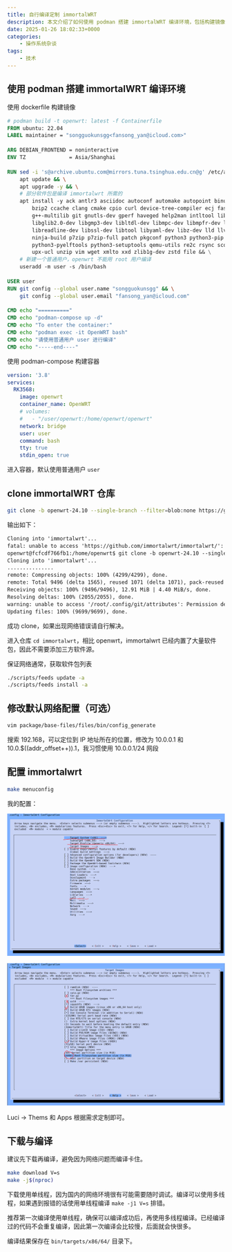 ```yaml
---
title: 自行编译定制 immortalWRT
description: 本文介绍了如何使用 podman 搭建 immortalWRT 编译环境，包括构建镜像、构建容器、克隆 immortalWRT 仓库、修改网络配置、配置 immortalwrt 以及下载与编译的步骤。文章提供了详细的命令和配置选项，适合需要自行编译定制 immortalWRT 的用户参考。
date: 2025-01-26 18:02:33+0000
categories:
    - 操作系统杂谈
tags:
    - 技术
---
```


## 使用 podman 搭建 immortalWRT 编译环境

使用 dockerfile 构建镜像

```dockerfile
# podman build -t openwrt: latest -f Containerfile
FROM ubuntu: 22.04
LABEL maintainer = "songguokunsgg<fansong_yan@icloud.com>"

ARG DEBIAN_FRONTEND = noninteractive
ENV TZ              = Asia/Shanghai

RUN sed -i 's@archive.ubuntu.com@mirrors.tuna.tsinghua.edu.cn@g' /etc/apt/sources.list && \
    apt update && \
    apt upgrade -y && \
    # 部分软件包是编译 immortalwrt 所需的
    apt install -y ack antlr3 asciidoc autoconf automake autopoint binutils bison build-essential \
        bzip2 ccache clang cmake cpio curl device-tree-compiler ecj fastjar flex gawk gettext gcc-multilib \
        g++-multilib git gnutls-dev gperf haveged help2man intltool lib32gcc-s1 libc6-dev-i386 libelf-dev \
        libglib2.0-dev libgmp3-dev libltdl-dev libmpc-dev libmpfr-dev libncurses-dev libpython3-dev \
        libreadline-dev libssl-dev libtool libyaml-dev libz-dev lld llvm lrzsz mkisofs msmtp nano \
        ninja-build p7zip p7zip-full patch pkgconf python3 python3-pip python3-ply python3-docutils \
        python3-pyelftools python3-setuptools qemu-utils re2c rsync scons squashfs-tools subversion swig texinfo uglifyjs \
        upx-ucl unzip vim wget xmlto xxd zlib1g-dev zstd file && \
    # 新建一个普通用户，openwrt 不能用 root 用户编译
    useradd -m user -s /bin/bash

USER user
RUN git config --global user.name "songguokunsgg" && \
    git config --global user.email "fansong_yan@icloud.com"

CMD echo "=========="
CMD echo "podman-compose up -d"
CMD echo "To enter the container:"
CMD echo "podman exec -it OpenWRT bash"
CMD echo "请使用普通用户 user 进行编译"
CMD echo "-----end----"
```

使用 podman-compose 构建容器

```yml
version: '3.8'
services:
  RK3568:
    image: openwrt
    container_name: OpenWRT
    # volumes:
    #   - "/user/openwrt:/home/openwrt/openwrt"
    network: bridge
    user: user
    command: bash
    tty: true
    stdin_open: true
```

进入容器，默认使用普通用户 `user`

## clone immortalWRT 仓库

```bash
git clone -b openwrt-24.10 --single-branch --filter=blob:none https://github.com/immortalwrt/immortalwrt
```

输出如下：

```txt
Cloning into 'immortalwrt'...
fatal: unable to access 'https://github.com/immortalwrt/immortalwrt/': GnuTLS recv error (-110): The TLS connection was non-properly terminated.
openwrt@fcfcdf766fb1:/home/openwrt$ git clone -b openwrt-24.10 --single-branch --filter=blob:none https://github.com/immortalwrt/immortalwrt 
Cloning into 'immortalwrt'...
...............
remote: Compressing objects: 100% (4299/4299), done.
remote: Total 9496 (delta 1565), reused 1071 (delta 1071), pack-reused 4126 (from 2)
Receiving objects: 100% (9496/9496), 12.91 MiB | 4.40 MiB/s, done.
Resolving deltas: 100% (2055/2055), done.
warning: unable to access '/root/.config/git/attributes': Permission denied
Updating files: 100% (9699/9699), done.
```

成功 clone，如果出现网络错误请自行解决。

进入仓库 `cd immortalwrt`，相比 openwrt，immortalwrt 已经内置了大量软件包，因此不需要添加三方软件源。

保证网络通常，获取软件包列表

```bash
./scripts/feeds update -a
./scripts/feeds install -a
```

## 修改默认网络配置（可选）

```bash
vim package/base-files/files/bin/config_generate
```

搜索 192.168，可以定位到 IP 地址所在的位置，修改为 10.0.0.1 和 10.0.$((addr_offset++)).1，我习惯使用 10.0.0.1/24 网段

## 配置 immortalwrt

```bash
make menuconfig
```

我的配置：



![(20250126) 自行编译定制 immortalWRT](配置主要项目.png)

![alt text](targetimages.png)

Luci -> Thems 和 Apps 根据需求定制即可。

## 下载与编译

建议先下载再编译，避免因为网络问题而编译卡住。

```bash
make download V=s
make -j$(nproc)
```

下载使用单线程，因为国内的网络环境很有可能需要随时调试。编译可以使用多线程，如果遇到报错的话使用单线程编译 `make -j1 V=s` 排错。

推荐第一次编译使用单线程，确保可以编译成功后，再使用多线程编译。已经编译过的代码不会重复编译，因此第一次编译会比较慢，后面就会快很多。

编译结果保存在 `bin/targets/x86/64/` 目录下。